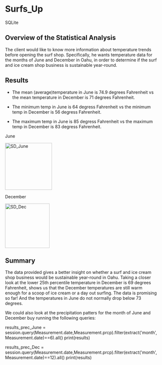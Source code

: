 # Surfs_Up
SQLite

## Overview of the Statistical Analysis

The client would like to know more information about temperature trends before opening the surf shop. Specifically, he wants temperature data for the months of June and December in Oahu, in order to determine if the surf and ice cream shop business is sustainable year-round.

## Results

- The mean (average)temperature in June is 74.9 degrees Fahrenheit vs the mean temperature in December is 71 degrees Fahrenheit.  

- The minimum temp in June is 64 degress Fahrenheit vs the minimum temp in December is 56 degress Fahrenheit. 

- The maximum temp in June is 85 degress Fahrenheit vs the maximum temp in December is 83 degress Fahrenheit.

June 

<img width="154" alt="SD_June" src="https://user-images.githubusercontent.com/111452227/209065207-c6c97bc3-5afb-4301-a8c2-316955533f98.png"> 

December

<img width="146" alt="SD_Dec" src="https://user-images.githubusercontent.com/111452227/209065236-9b04d53c-ed5a-4459-ac47-0c5bac14be98.png">



## Summary

The data provided gives a better insight on whether a surf and ice cream shop business would be sustainable year-round in Oahu.  Taking a closer look at the lower 25th percentile temperature in December is 69 degrees Fahrenheit, shows us that the December temperatures are still warm enough for a scoop of ice cream or a day out surfing. The data is promising so far!  And the temperatures in June do not normally drop below 73 degrees. 

We could also look at the precipitation patters for the month of June and December buy running the following queries:

results_prec_June = session.query(Measurement.date,Measurement.prcp).filter(extract('month', Measurement.date)==6).all()
print(results)

results_prec_Dec = session.query(Measurement.date,Measurement.prcp).filter(extract('month', Measurement.date)==12).all()
print(results)



